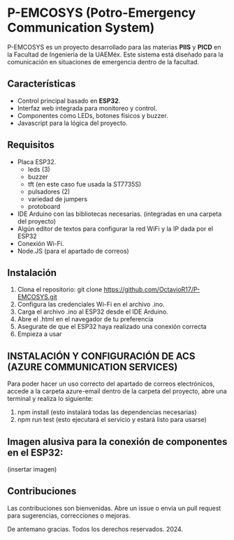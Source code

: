 # P-EMCOSYS (Potro-Emergency Communication System)

P-EMCOSYS es un proyecto desarrollado para las materias **PIIS** y **PICD** en la Facultad de Ingeniería de la UAEMéx. Este sistema está diseñado para la comunicación en situaciones de emergencia dentro de la facultad.

## Características

- Control principal basado en **ESP32**.
- Interfaz web integrada para monitoreo y control.
- Componentes como LEDs, botones físicos y buzzer.
- Javascript para la lógica del proyecto.

## Requisitos

- Placa ESP32.
   - leds (3)
   - buzzer
   - tft (en este caso fue usada la ST7735S)
   - pulsadores (2)
   - variedad de jumpers
   - protoboard
- IDE Arduino con las bibliotecas necesarias. (integradas en una carpeta del proyecto)
- Algún editor de textos para configurar la red WiFi y la IP dada por el ESP32
- Conexión Wi-Fi.
- Node.JS (para el apartado de correos)

## Instalación

1. Clona el repositorio: git clone https://github.com/OctavioR17/P-EMCOSYS.git
2. Configura las credenciales Wi-Fi en el archivo .ino.
3. Carga el archivo .ino al ESP32 desde el IDE Arduino.
4. Abre el .html en el navegador de tu preferencia
5. Asegurate de que el ESP32 haya realizado una conexión correcta
6. Empieza a usar

## INSTALACIÓN Y CONFIGURACIÓN DE ACS (AZURE COMMUNICATION SERVICES)
Para poder hacer un uso correcto del apartado de correos electrónicos, accede a la carpeta azure-email dentro de la carpeta del proyecto, abre una terminal y realiza lo siguiente: 
1. npm install (esto instalará todas las dependencias necesarias)
2. npm run test (esto ejecutará el servicio y estará listo para usarse)

## Imagen alusiva para la conexión de componentes en el ESP32:
(insertar imagen)



## Contribuciones
Las contribuciones son bienvenidas. Abre un issue o envía un pull request para sugerencias, correcciones o mejoras.

De antemano gracias.
Todos los derechos reservados. 
2024.

